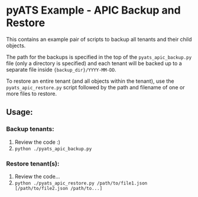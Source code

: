 # pyATS Example - APIC Backup and Restore

This contains an example pair of scripts to backup all tenants and their child objects.

The path for the backups is specified in the top of the ```pyats_apic_backup.py``` file (only a directory is specified)
and each tenant will be backed up to a separate file inside ```{backup_dir}/YYYY-MM-DD```.


To restore an entire tenant (and all objects within the tenant), use the ```pyats_apic_restore.py``` script followed by
the path and filename of one or more files to restore.

## Usage:
### Backup tenants:
1. Review the code :)
2. ```python ./pyats_apic_backup.py```

### Restore tenant(s):
1. Review the code...
2. ```python ./pyats_apic_restore.py /path/to/file1.json [/path/to/file2.json /path/to...]```
